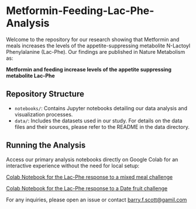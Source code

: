 # Metformin-Feeding-Lac-Phe-Analysis

Welcome to the repository for our research showing that  Metformin and meals increases the levels of the appetite-suppressing metabolite N-Lactoyl Phenylalanine (Lac-Phe). Our findings are published in Nature Metabolism as:  

**Metformin and feeding increase levels of the appetite suppressing metabolite Lac-Phe**


## Repository Structure

- `notebooks/`: Contains Jupyter notebooks detailing our data analysis and visualization processes.
- `data/`: Includes the datasets used in our study. For details on the data files and their sources, please refer to the README in the data directory.

## Running the Analysis

Access our primary analysis notebooks directly on Google Colab for an interactive experience without the need for local setup:

[Colab Notebook for the Lac-Phe response to a mixed meal challenge](https://colab.research.google.com/github/barryfscott/Metformin-Feeding-Lac-Phe-Analysis/blob/main/notebooks/Kannt_mixed_meal_feeding_intervention.ipynb)

[Colab Notebook for the Lac-Phe response to a Date fruit challenge](https://colab.research.google.com/github/barryfscott/Metformin-Feeding-Lac-Phe-Analysis/blob/main/notebooks/Mathew_Date_fruit_feeding_intervention.ipynb)


For any inquiries, please open an issue or contact barry.f.scott@gamil.com 


